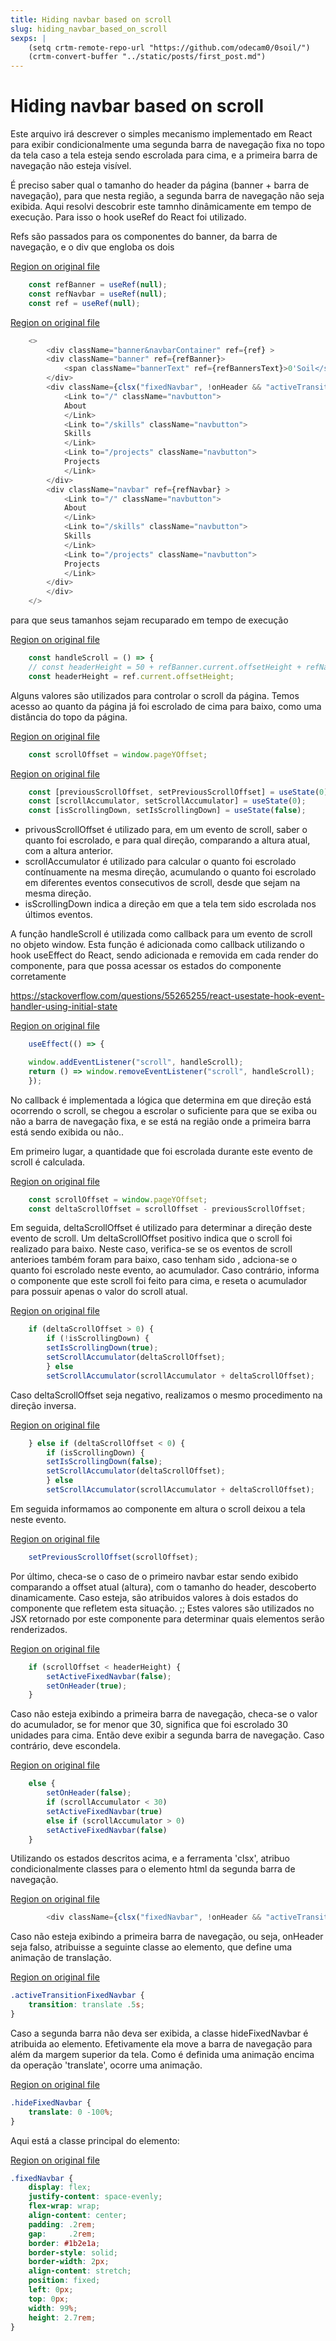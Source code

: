 ```yaml
---
title: Hiding navbar based on scroll
slug: hiding_navbar_based_on_scroll
sexps: |
    (setq crtm-remote-repo-url "https://github.com/odecam0/0soil/")
    (crtm-convert-buffer "../static/posts/first_post.md")
---
```


Hiding navbar based on scroll
=============================

Este arquivo irá descrever o simples mecanismo implementado em React para exibir condicionalmente
uma segunda barra de navegação fixa no topo da tela caso a tela esteja sendo escrolada para cima,
e a primeira barra de navegação não esteja visível.

É preciso saber qual o tamanho do header da página (banner + barra de navegação), para que nesta
região, a segunda barra de navegação não seja exibida.
Aqui resolvi descobrir este tamnho dinâmicamente em tempo de execução.
Para isso o hook useRef do React foi utilizado.

Refs são passados para os componentes do banner, da barra de navegação, e o div que engloba os dois

[Region on original file](https://github.com/odecam0/0soil/blob/61169a47cebeb8b5eb3cc3335a7e79246a31bf53/src/components/headerLayout.js#L9-L12)
``` js
    const refBanner = useRef(null);
    const refNavbar = useRef(null);
    const ref = useRef(null);

```

[Region on original file](https://github.com/odecam0/0soil/blob/61169a47cebeb8b5eb3cc3335a7e79246a31bf53/src/components/headerLayout.js#L68-L96)
``` js
	<>
	    <div className="banner&navbarContainer" ref={ref} >
		<div className="banner" ref={refBanner}>
		    <span className="bannerText" ref={refBannersText}>0'Soil</span>
		</div>
		<div className={clsx("fixedNavbar", !onHeader && "activeTransitionFixedNavbar", !activeFixedNavbar && "hideFixedNavbar")} >
		    <Link to="/" className="navbutton">
			About
		    </Link>
		    <Link to="/skills" className="navbutton">
			Skills
		    </Link>
		    <Link to="/projects" className="navbutton">
			Projects
		    </Link>
		</div>
		<div className="navbar" ref={refNavbar} >
		    <Link to="/" className="navbutton">
			About
		    </Link>
		    <Link to="/skills" className="navbutton">
			Skills
		    </Link>
		    <Link to="/projects" className="navbutton">
			Projects
		    </Link>
		</div>
	    </div>
	</>
```

para que seus tamanhos sejam recuparado em tempo de execução

[Region on original file](https://github.com/odecam0/0soil/blob/61169a47cebeb8b5eb3cc3335a7e79246a31bf53/src/components/headerLayout.js#L22-L25)
``` js
    const handleScroll = () => {
	// const headerHeight = 50 + refBanner.current.offsetHeight + refNavbar.current.offsetHeight;
	const headerHeight = ref.current.offsetHeight;

```




Alguns valores são utilizados para controlar o scroll da página.
Temos acesso ao quanto da página já foi escrolado de cima para baixo, como uma distância do topo
da página.

[Region on original file](https://github.com/odecam0/0soil/blob/61169a47cebeb8b5eb3cc3335a7e79246a31bf53/src/components/headerLayout.js#L26-L26)
``` js
	const scrollOffset = window.pageYOffset;
```

[Region on original file](https://github.com/odecam0/0soil/blob/61169a47cebeb8b5eb3cc3335a7e79246a31bf53/src/components/headerLayout.js#L13-L16)
``` js
    const [previousScrollOffset, setPreviousScrollOffset] = useState(0);
    const [scrollAccumulator, setScrollAccumulator] = useState(0);
    const [isScrollingDown, setIsScrollingDown] = useState(false);

```

- privousScrollOffset é utilizado para, em um evento de scroll, saber o quanto foi escrolado, e
  para qual direção, comparando a altura atual, com a altura anterior.
- scrollAccumulator é utilizado para calcular o quanto foi escrolado contínuamente na mesma
  direção, acumulando o quanto foi escrolado em diferentes eventos consecutivos de scroll,
  desde que sejam na mesma direção.
- isScrollingDown indica a direção em que a tela tem sido escrolada nos últimos eventos.

A função handleScroll é utilizada como callback para um evento de scroll no objeto window.
Esta função é adicionada como callback utilizando o hook useEffect do React, sendo adicionada
e removida em cada render do componente, para que possa acessar os estados do componente
corretamente

https://stackoverflow.com/questions/55265255/react-usestate-hook-event-handler-using-initial-state

[Region on original file](https://github.com/odecam0/0soil/blob/61169a47cebeb8b5eb3cc3335a7e79246a31bf53/src/components/headerLayout.js#L58-L62)
``` js
    useEffect(() => {

	window.addEventListener("scroll", handleScroll);
	return () => window.removeEventListener("scroll", handleScroll);
    });
```




No callback é implementada a lógica que determina em que direção está ocorrendo o scroll, se
chegou a escrolar o suficiente para que se exiba ou não a barra de navegação fixa, e se está
na região onde a primeira barra está sendo exibida ou não..

Em primeiro lugar, a quantidade que foi escrolada durante este evento de scroll é calculada.

[Region on original file](https://github.com/odecam0/0soil/blob/61169a47cebeb8b5eb3cc3335a7e79246a31bf53/src/components/headerLayout.js#L26-L28)
``` js
	const scrollOffset = window.pageYOffset;
	const deltaScrollOffset = scrollOffset - previousScrollOffset;

```

Em seguida, deltaScrollOffset é utilizado para determinar a direção deste evento de scroll.
Um deltaScrollOffset positivo indica que o scroll foi realizado para baixo.
Neste caso, verifica-se se os eventos de scroll anterioes também foram para baixo, caso tenham sido
, adciona-se o quanto foi escrolado neste evento, ao acumulador. Caso contrário, informa o componente
que este scroll foi feito para cima, e reseta o acumulador para possuir apenas o valor do scroll atual.

[Region on original file](https://github.com/odecam0/0soil/blob/61169a47cebeb8b5eb3cc3335a7e79246a31bf53/src/components/headerLayout.js#L29-L34)
``` js
	if (deltaScrollOffset > 0) {
	    if (!isScrollingDown) {
		setIsScrollingDown(true);
		setScrollAccumulator(deltaScrollOffset);
	    } else
		setScrollAccumulator(scrollAccumulator + deltaScrollOffset);
```

Caso deltaScrollOffset seja negativo, realizamos o mesmo procedimento na direção inversa.

[Region on original file](https://github.com/odecam0/0soil/blob/61169a47cebeb8b5eb3cc3335a7e79246a31bf53/src/components/headerLayout.js#L35-L40)
``` js
	} else if (deltaScrollOffset < 0) {
	    if (isScrollingDown) {
		setIsScrollingDown(false);
		setScrollAccumulator(deltaScrollOffset);
	    } else
		setScrollAccumulator(scrollAccumulator + deltaScrollOffset);
```

Em seguida informamos ao componente em altura o scroll deixou a tela neste evento.

[Region on original file](https://github.com/odecam0/0soil/blob/61169a47cebeb8b5eb3cc3335a7e79246a31bf53/src/components/headerLayout.js#L42-L42)
``` js
	setPreviousScrollOffset(scrollOffset);
```

Por último, checa-se o caso de o primeiro navbar estar sendo exibido comparando a offset atual
(altura), com o tamanho do header, descoberto dinamicamente. Caso esteja, são atribuidos valores
à dois estados do componente que refletem esta situação.
;;
Estes valores são utilizados no JSX retornado por este componente para determinar quais elementos
serão renderizados.

[Region on original file](https://github.com/odecam0/0soil/blob/61169a47cebeb8b5eb3cc3335a7e79246a31bf53/src/components/headerLayout.js#L44-L47)
``` js
	if (scrollOffset < headerHeight) {
	    setActiveFixedNavbar(false);
	    setOnHeader(true);
	}
```

Caso não esteja exibindo a primeira barra de navegação, checa-se o valor do acumulador, se for
menor que 30, significa que foi escrolado 30 unidades para cima. Então deve exibir a segunda
barra de navegação. Caso contrário, deve escondela.

[Region on original file](https://github.com/odecam0/0soil/blob/61169a47cebeb8b5eb3cc3335a7e79246a31bf53/src/components/headerLayout.js#L48-L54)
``` js
	else {
	    setOnHeader(false);
	    if (scrollAccumulator < 30)
		setActiveFixedNavbar(true)
	    else if (scrollAccumulator > 0)
		setActiveFixedNavbar(false)
	}
```




Utilizando os estados descritos acima, e a ferramenta 'clsx', atribuo condicionalmente classes
para o elemento html da segunda barra de navegação.

[Region on original file](https://github.com/odecam0/0soil/blob/61169a47cebeb8b5eb3cc3335a7e79246a31bf53/src/components/headerLayout.js#L73-L73)
``` js
		<div className={clsx("fixedNavbar", !onHeader && "activeTransitionFixedNavbar", !activeFixedNavbar && "hideFixedNavbar")} >
```

Caso não esteja exibindo a primeira barra de navegação, ou seja, onHeader seja falso,
atribuisse a seguinte classe ao elemento, que define uma animação de translação.

[Region on original file](https://github.com/odecam0/0soil/blob/61169a47cebeb8b5eb3cc3335a7e79246a31bf53/src/components/headerLayout.css#L24-L27)
``` css
.activeTransitionFixedNavbar {
    transition: translate .5s;
}

```

Caso a segunda barra não deva ser exibida, a classe hideFixedNavbar é atribuida ao elemento.
Efetivamente ela move a barra de navegação para além da margem superior da tela.
Como é definida uma animação encima da operação 'translate', ocorre uma animação.

[Region on original file](https://github.com/odecam0/0soil/blob/61169a47cebeb8b5eb3cc3335a7e79246a31bf53/src/components/headerLayout.css#L28-L31)
``` css
.hideFixedNavbar {
    translate: 0 -100%;
}

```

Aqui está a classe principal do elemento:

[Region on original file](https://github.com/odecam0/0soil/blob/61169a47cebeb8b5eb3cc3335a7e79246a31bf53/src/components/headerLayout.css#L6-L23)
``` css
.fixedNavbar {
    display: flex;
    justify-content: space-evenly;
    flex-wrap: wrap;
    align-content: center;
    padding: .2rem;
    gap:     .2rem;
    border: #1b2e1a;
    border-style: solid;
    border-width: 2px;
    align-content: stretch;
    position: fixed;
    left: 0px;
    top: 0px;
    width: 99%; 
    height: 2.7rem;
}

```

